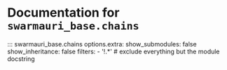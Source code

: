 # Documentation for `swarmauri_base.chains`

::: swarmauri_base.chains
    options.extra:
      show_submodules: false
      show_inheritance: false
      filters:
        - '!.*'  # exclude everything but the module docstring

